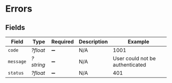 # Errors


## Fields

| Field                           | Type                            | Required                        | Description                     | Example                         |
| ------------------------------- | ------------------------------- | ------------------------------- | ------------------------------- | ------------------------------- |
| `code`                          | *?float*                        | :heavy_minus_sign:              | N/A                             | 1001                            |
| `message`                       | *?string*                       | :heavy_minus_sign:              | N/A                             | User could not be authenticated |
| `status`                        | *?float*                        | :heavy_minus_sign:              | N/A                             | 401                             |